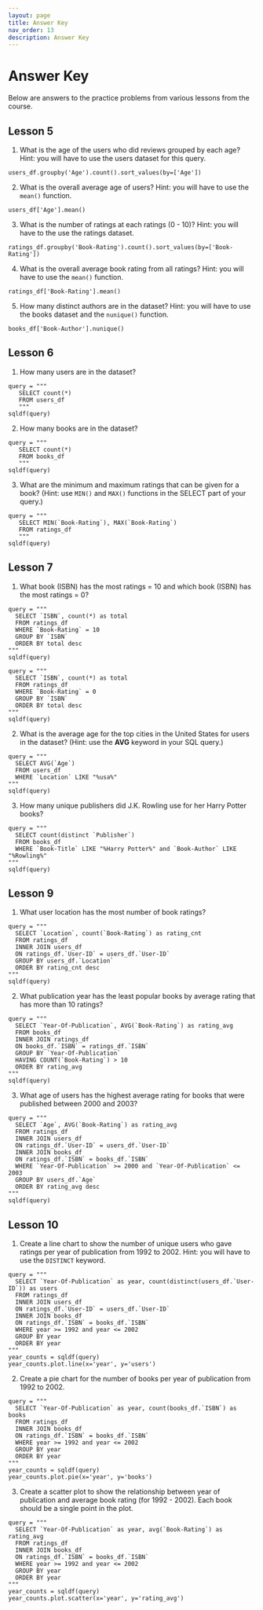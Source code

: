 ```yaml
---
layout: page
title: Answer Key
nav_order: 13
description: Answer Key
---
```

# Answer Key
Below are answers to the practice problems from various lessons from the course.

## Lesson 5

1. What is the age of the users who did reviews grouped by each age?  Hint: you will have to use the users dataset for this query.
```
users_df.groupby('Age').count().sort_values(by=['Age'])
```

2. What is the overall average age of users?  Hint: you will have to use the `mean()` function.
```
users_df['Age'].mean()
```

3. What is the number of ratings at each ratings (0 - 10)?  Hint: you will have to the use the ratings dataset.
```
ratings_df.groupby('Book-Rating').count().sort_values(by=['Book-Rating'])
```

4. What is the overall average book rating from all ratings?  Hint: you will have to use the `mean()` function.
```
ratings_df['Book-Rating'].mean()
```

5. How many distinct authors are in the dataset?  Hint: you will have to use the books dataset and the `nunique()` function.
```
books_df['Book-Author'].nunique()
```

## Lesson 6

1. How many users are in the dataset?
```
query = """
   SELECT count(*)
   FROM users_df
   """
sqldf(query)
```

2. How many books are in the dataset?
```
query = """
   SELECT count(*)
   FROM books_df
   """
sqldf(query)
```

3. What are the minimum and maximum ratings that can be given for a book?  (Hint: use `MIN()` and `MAX()` functions in the SELECT part of your query.)
```
query = """
   SELECT MIN(`Book-Rating`), MAX(`Book-Rating`)
   FROM ratings_df
   """
sqldf(query)
```

## Lesson 7

1. What book (ISBN) has the most ratings = 10 and which book (ISBN) has the most ratings = 0?
```
query = """
  SELECT `ISBN`, count(*) as total
  FROM ratings_df
  WHERE `Book-Rating` = 10
  GROUP BY `ISBN`
  ORDER BY total desc
"""
sqldf(query)
```
```
query = """
  SELECT `ISBN`, count(*) as total
  FROM ratings_df
  WHERE `Book-Rating` = 0
  GROUP BY `ISBN`
  ORDER BY total desc
"""
sqldf(query)
```

2. What is the average age for the top cities in the United States for users in the dataset? (Hint: use the **AVG** keyword in your SQL query.)
```
query = """
  SELECT AVG(`Age`)
  FROM users_df
  WHERE `Location` LIKE "%usa%"
"""
sqldf(query)
```

3. How many unique publishers did J.K. Rowling use for her Harry Potter books?
```
query = """
  SELECT count(distinct `Publisher`)
  FROM books_df
  WHERE `Book-Title` LIKE "%Harry Potter%" and `Book-Author` LIKE "%Rowling%"
"""
sqldf(query)
```

## Lesson 9

1. What user location has the most number of book ratings?
```
query = """
  SELECT `Location`, count(`Book-Rating`) as rating_cnt
  FROM ratings_df
  INNER JOIN users_df
  ON ratings_df.`User-ID` = users_df.`User-ID`
  GROUP BY users_df.`Location`
  ORDER BY rating_cnt desc
"""
sqldf(query)
```

2. What publication year has the least popular books by average rating that has more than 10 ratings?
```
query = """
  SELECT `Year-Of-Publication`, AVG(`Book-Rating`) as rating_avg
  FROM books_df
  INNER JOIN ratings_df
  ON books_df.`ISBN` = ratings_df.`ISBN`
  GROUP BY `Year-Of-Publication`
  HAVING COUNT(`Book-Rating`) > 10
  ORDER BY rating_avg
"""
sqldf(query)
```

3. What age of users has the highest average rating for books that were published between 2000 and 2003?
```
query = """
  SELECT `Age`, AVG(`Book-Rating`) as rating_avg
  FROM ratings_df
  INNER JOIN users_df
  ON ratings_df.`User-ID` = users_df.`User-ID`
  INNER JOIN books_df
  ON ratings_df.`ISBN` = books_df.`ISBN`
  WHERE `Year-Of-Publication` >= 2000 and `Year-Of-Publication` <= 2003
  GROUP BY users_df.`Age`
  ORDER BY rating_avg desc
"""
sqldf(query)
```

## Lesson 10

1. Create a line chart to show the number of unique users who gave ratings per year of publication from 1992 to 2002.  Hint: you will have to use the `DISTINCT` keyword.
```
query = """
  SELECT `Year-Of-Publication` as year, count(distinct(users_df.`User-ID`)) as users
  FROM ratings_df
  INNER JOIN users_df
  ON ratings_df.`User-ID` = users_df.`User-ID`
  INNER JOIN books_df
  ON ratings_df.`ISBN` = books_df.`ISBN`
  WHERE year >= 1992 and year <= 2002
  GROUP BY year
  ORDER BY year
"""
year_counts = sqldf(query)
year_counts.plot.line(x='year', y='users')
```

2. Create a pie chart for the number of books per year of publication from 1992 to 2002.  
```
query = """
  SELECT `Year-Of-Publication` as year, count(books_df.`ISBN`) as books
  FROM ratings_df
  INNER JOIN books_df
  ON ratings_df.`ISBN` = books_df.`ISBN`
  WHERE year >= 1992 and year <= 2002
  GROUP BY year
  ORDER BY year
"""
year_counts = sqldf(query)
year_counts.plot.pie(x='year', y='books')
```

3. Create a scatter plot to show the relationship between year of publication and average book rating (for 1992 - 2002).  Each book should be a single point in the plot.
```
query = """
  SELECT `Year-Of-Publication` as year, avg(`Book-Rating`) as rating_avg
  FROM ratings_df
  INNER JOIN books_df
  ON ratings_df.`ISBN` = books_df.`ISBN`
  WHERE year >= 1992 and year <= 2002
  GROUP BY year
  ORDER BY year
"""
year_counts = sqldf(query)
year_counts.plot.scatter(x='year', y='rating_avg')
```
